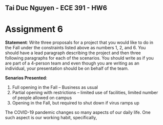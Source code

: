 ## Tai Duc Nguyen - ECE 391 - HW6

# Assignment 6

**Statement**: Write three proposals for a project that you would like to do in the Fall under the constraints listed above as numbers 1, 2, and 6.  You should have a lead paragraph describing the project and then three following paragraphs for each of the scenarios.  You should write as if you are part of a 4-person team and even though you are writing as an individual, your presentation should be on behalf of the team.

**Senarios Presented**:
1. Full opening in the Fall – Business as usual 
2. Partial opening with restrictions – limited use of facilities, limited number of people allowed on campus
6. Opening in the Fall, but required to shut down if virus ramps up


The COVID-19 pandemic changes so many aspects of our daily life. One such aspect is our working habit, specifically,  



